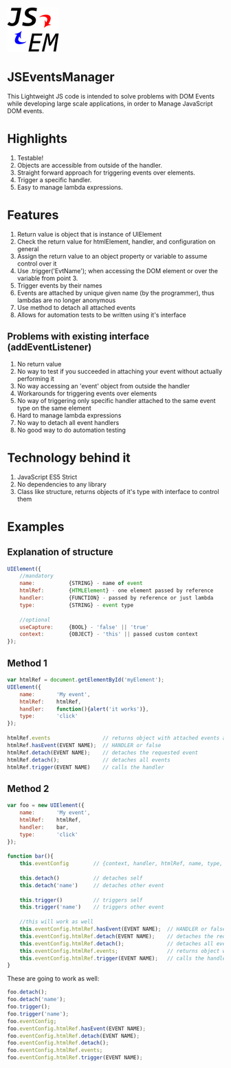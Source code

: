[logo]: https://raw.githubusercontent.com/mchaov/JSEventsManager/master/logo.png "JS Events Manager"

![alt text][logo]

# JSEventsManager
This Lightweight JS code is intended to solve problems with DOM Events while developing large scale applications, in order to Manage JavaScript DOM events.


# Highlights
1. Testable!
2. Objects are accessible from outside of the handler.
3. Straight forward approach for triggering events over elements.
4. Trigger a specific handler.
5. Easy to manage lambda expressions.


# Features
1. Return value is object that is instance of UIElement
2. Check the return value for htmlElement, handler, and configuration on general
3. Assign the return value to an object property or variable to assume control over it
4. Use .trigger('EvtName'); when accessing the DOM element or over the variable from point 3.
5. Trigger events by their names
6. Events are attached by unique given name (by the programmer), thus lambdas are no longer anonymous
7. Use method to detach all attached events
8. Allows for automation tests to be written using it's interface


## Problems with existing interface (addEventListener)
1. No return value
2. No way to test if you succeeded in attaching your event without actually performing it
3. No way accessing an 'event' object from outside the handler
4. Workarounds for triggering events over elements
5. No way of triggering only specific handler attached to the same event type on the same element
6. Hard to manage lambda expressions
7. No way to detach all event handlers
8. No good way to do automation testing


# Technology behind it
1. JavaScript ES5 Strict
2. No dependencies to any library
3. Class like structure, returns objects of it's type with interface to control them


# Examples
## Explanation of structure
```javascript
UIElement({
	//mandatory
	name:			{STRING} - name of event
	htmlRef:		{HTMLElement} - one element passed by reference
	handler:		{FUNCTION} - passed by reference or just lambda
	type:			{STRING} - event type

	//optional
	useCapture:		{BOOL} - 'false' || 'true'
	context:		{OBJECT} - 'this' || passed custom context
});
```

## Method 1
```javascript
var htmlRef = document.getElementById('myElement');
UIElement({
	name:		'My event',
	htmlRef:	htmlRef,
	handler:	function(){alert('it works')},
	type:		'click'
});

htmlRef.events                 // returns object with attached events as properties
htmlRef.hasEvent(EVENT NAME);  // HANDLER or false
htmlRef.detach(EVENT NAME);    // detaches the requested event
htmlRef.detach();              // detaches all events
htmlRef.trigger(EVENT NAME)    // calls the handler
```

## Method 2
```javascript
var foo = new UIElement({
	name:		'My event',
	htmlRef:	htmlRef,
	handler:	bar,
	type:		'click'
});

function bar(){
	this.eventConfig		// {context, handler, htmlRef, name, type, useCapture}
	
	this.detach()			// detaches self
	this.detach('name')		// detaches other event
	
	this.trigger()			// triggers self
	this.trigger('name')	// triggers other event
	
	//this will work as well
	this.eventConfig.htmlRef.hasEvent(EVENT NAME);  // HANDLER or false
	this.eventConfig.htmlRef.detach(EVENT NAME);    // detaches the requested event
	this.eventConfig.htmlRef.detach();              // detaches all events
	this.eventConfig.htmlRef.events;                // returns object with attached events as properties
	this.eventConfig.htmlRef.trigger(EVENT NAME);   // calls the handler
}
```

These are going to work as well:
```javascript
foo.detach();
foo.detach('name');
foo.trigger();
foo.trigger('name');
foo.eventConfig;
foo.eventConfig.htmlRef.hasEvent(EVENT NAME);
foo.eventConfig.htmlRef.detach(EVENT NAME);
foo.eventConfig.htmlRef.detach();
foo.eventConfig.htmlRef.events;
foo.eventConfig.htmlRef.trigger(EVENT NAME);
```